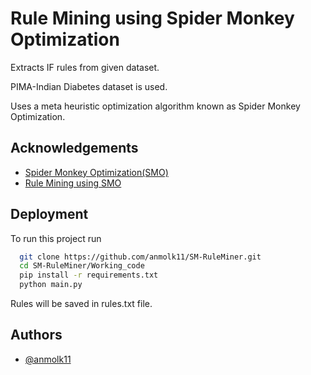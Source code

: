 
# Rule Mining using Spider Monkey Optimization

Extracts IF rules from given dataset. 

PIMA-Indian Diabetes dataset is used.

Uses a meta heuristic optimization algorithm known as Spider Monkey Optimization.


## Acknowledgements

 - [Spider Monkey Optimization(SMO)](https://link.springer.com/article/10.1007/s12293-013-0128-0)
 - [Rule Mining using SMO](https://www.sciencedirect.com/science/article/pii/S0010482516303225)


## Deployment

To run this project run

```bash
  git clone https://github.com/anmolk11/SM-RuleMiner.git 
  cd SM-RuleMiner/Working_code
  pip install -r requirements.txt
  python main.py
```

Rules will be saved in rules.txt file.
## Authors

- [@anmolk11](https://github.com/anmolk11)

